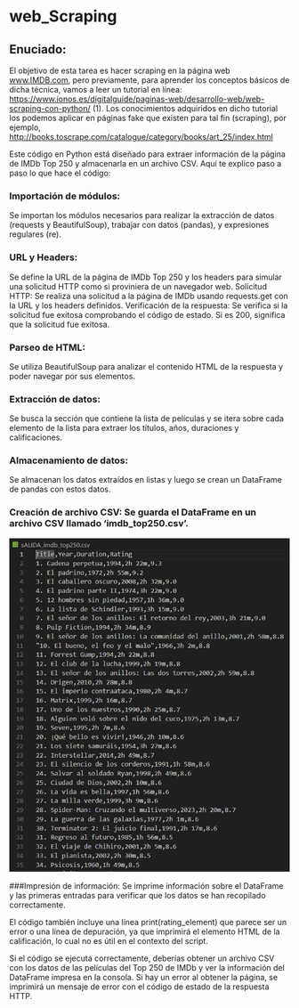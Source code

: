 # web_Scraping

## Enuciado:

El objetivo de esta tarea es hacer scraping en la página web www.IMDB.com, pero previamente, para aprender los conceptos básicos de dicha técnica, vamos a leer un tutorial en línea: https://www.ionos.es/digitalguide/paginas-web/desarrollo-web/web-scraping-con-python/ (1). Los conocimientos adquiridos en dicho tutorial los podemos aplicar en páginas fake que existen para tal fin (scraping), por ejemplo, http://books.toscrape.com/catalogue/category/books/art_25/index.html


Este código en Python está diseñado para extraer información de la página de IMDb Top 250 y almacenarla en un archivo CSV. Aquí te explico paso a paso lo que hace el código:

### Importación de módulos:

Se importan los módulos necesarios para realizar la extracción de datos (requests y BeautifulSoup), trabajar con datos (pandas), y expresiones regulares (re).


### URL y Headers: 
Se define la URL de la página de IMDb Top 250 y los headers para simular una solicitud HTTP como si proviniera de un navegador web.
Solicitud HTTP: Se realiza una solicitud a la página de IMDb usando requests.get con la URL y los headers definidos.
Verificación de la respuesta: Se verifica si la solicitud fue exitosa comprobando el código de estado. Si es 200, significa que la solicitud fue exitosa.


### Parseo de HTML: 
Se utiliza BeautifulSoup para analizar el contenido HTML de la respuesta y poder navegar por sus elementos.


### Extracción de datos: 
Se busca la sección que contiene la lista de películas y se itera sobre cada elemento de la lista para extraer los títulos, años, duraciones y calificaciones.

### Almacenamiento de datos: 
Se almacenan los datos extraídos en listas y luego se crean un DataFrame de pandas con estos datos.


### Creación de archivo CSV: Se guarda el DataFrame en un archivo CSV llamado ‘imdb_top250.csv’.

![Salida](salida.png)


###Impresión de información: 
Se imprime información sobre el DataFrame y las primeras entradas para verificar que los datos se han recopilado correctamente.


El código también incluye una línea print(rating_element) que parece ser un error o una línea de depuración, ya que imprimirá el elemento HTML de la calificación, lo cual no es útil en el contexto del script.

Si el código se ejecuta correctamente, deberías obtener un archivo CSV con los datos de las películas del Top 250 de IMDb y ver la información del DataFrame impresa en la consola. Si hay un error al obtener la página, se imprimirá un mensaje de error con el código de estado de la respuesta HTTP.
